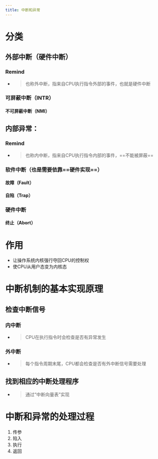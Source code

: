 ```yaml
---
title: 中断和异常
---
```




# 分类

## 外部中断（硬件中断）

### Remind

- > 也称外中断，指来自CPU执行指令外部的事件，也就是硬件中断

### 可屏蔽中断（INTR）

#### 不可屏蔽中断（NMI）

## 内部异常：

### Remind

- > 也称内中断，指来自CPU执行指令内部的事件，==不能被屏蔽==

### 软件中断（也是需要依靠==硬件实现==）

#### 故障（Fault）

#### 自陷（Trap）

### 硬件中断

#### 终止（Abort）

# 作用

- 让操作系统内核强行夺回CPU的控制权
- 使CPU从用户态变为内核态

# 中断机制的基本实现原理

## 检查中断信号

### 内中断

- > CPU在执行指令时会检查是否有异常发生

### 外中断

- > 每个指令周期末尾，CPU都会检查是否有外中断信号需要处理

## 找到相应的中断处理程序

- > 通过“中断向量表”实现

# 中断和异常的处理过程

1. 传参
2. 陷入
3. 执行
4. 返回